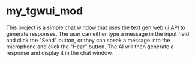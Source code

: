 # my_tgwui_mod
This project is a simple chat window that uses the text gen web ui API to generate responses. The user can either type a message in the input field and click the "Send" button, or they can speak a message into the microphone and click the "Hear" button. The AI will then generate a response and display it in the chat window.
